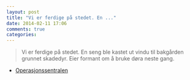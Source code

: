 ```yaml
---
layout: post
title: "Vi er ferdige på stedet. En ..."
date: 2014-02-11 17:06
comments: true
categories: 
---
```


> Vi er ferdige på stedet. En seng ble kastet ut vindu til bakgården grunnet skadedyr. Eier formant om å bruke døra neste gang.
- [Operasjonssentralen](https://twitter.com/oslopolitiops/status/433406598724083712#)
